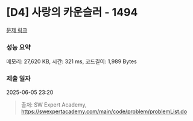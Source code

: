 # [D4] 사랑의 카운슬러 - 1494 

[문제 링크](https://swexpertacademy.com/main/code/problem/problemDetail.do?contestProbId=AV2b_WPaAEIBBASw) 

### 성능 요약

메모리: 27,620 KB, 시간: 321 ms, 코드길이: 1,989 Bytes

### 제출 일자

2025-06-05 23:20



> 출처: SW Expert Academy, https://swexpertacademy.com/main/code/problem/problemList.do